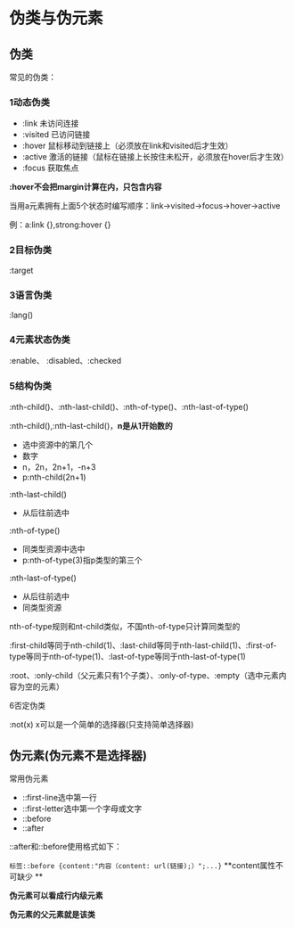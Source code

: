 # 伪类与伪元素

## 伪类

常见的伪类：

### 1**动态伪类**

* :link 未访问连接
* :visited 已访问链接
* :hover 鼠标移动到链接上（必须放在link和visited后才生效）
* :active 激活的链接（鼠标在链接上长按住未松开，必须放在hover后才生效）
* :focus 获取焦点

**:hover不会把margin计算在内，只包含内容**

当用a元素拥有上面5个状态时编写顺序：link->visited->focus->hover->active

例：a:link {},strong:hover {}

### 2目标伪类

:target

### 3语言伪类

:lang()

### 4元素状态伪类

:enable、 :disabled、:checked

### **5结构伪类**

:nth-child()、:nth-last-child()、:nth-of-type()、:nth-last-of-type()



:nth-child(),:nth-last-child()，**n是从1开始数的**

* 选中资源中的第几个
* 数字
* n，2n，2n+1，-n+3
* p:nth-child(2n+1)

:nth-last-child()

* 从后往前选中



:nth-of-type()

* 同类型资源中选中
* p:nth-of-type(3)指p类型的第三个

:nth-last-of-type()

* 从后往前选中
* 同类型资源

nth-of-type规则和nt-child类似，不国nth-of-type只计算同类型的



:first-child等同于nth-child(1)、:last-child等同于nth-last-child(1)、:first-of-type等同于nth-of-type(1)、:last-of-type等同于nth-last-of-type(1)



:root、:only-child（父元素只有1个子类）、:only-of-type、:empty（选中元素内容为空的元素）



6否定伪类

:not(x) x可以是一个简单的选择器(只支持简单选择器)

## 伪元素(伪元素不是选择器)

常用伪元素

* ::first-line选中第一行
* ::first-letter选中第一个字母或文字
* ::before
* ::after



::after和::before使用格式如下：

 `标签::before {content:"内容（content: url(链接);）";...}` **content属性不可缺少 **

**伪元素可以看成行内级元素**

 **伪元素的父元素就是该类**

